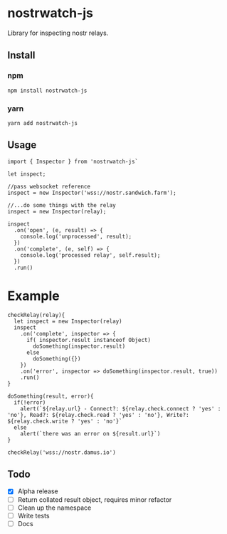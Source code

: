 # nostrwatch-js
Library for inspecting nostr relays. 

## Install
### npm
`npm install nostrwatch-js`

### yarn
`yarn add nostrwatch-js`

## Usage

```
import { Inspector } from 'nostrwatch-js` 

let inspect;

//pass websocket reference 
inspect = new Inspector('wss://nostr.sandwich.farm');

//...do some things with the relay
inspect = new Inspector(relay);

inspect
  .on('open', (e, result) => {
    console.log('unprocessed', result);
  })
  .on('complete', (e, self) => {
    console.log('processed relay', self.result);
  })
  .run()
```

# Example
```
checkRelay(relay){
  let inspect = new Inspector(relay)
  inspect
    .on('complete', inspector => {
      if( inspector.result instanceof Object)
        doSomething(inspector.result)
      else 
        doSomething({})
    })
    .on('error', inspector => doSomething(inspector.result, true))
    .run()
}

doSomething(result, error){
  if(!error)
    alert(`${relay.url} - Connect?: ${relay.check.connect ? 'yes' : 'no'}, Read?: ${relay.check.read ? 'yes' : 'no'}, Write?: ${relay.check.write ? 'yes' : 'no'}`
  else
    alert(`there was an error on ${result.url}`)
}

checkRelay('wss://nostr.damus.io')
```

## Todo
- [x] Alpha release
- [ ] Return collated result object, requires minor refactor
- [ ] Clean up the namespace  
- [ ] Write tests
- [ ] Docs
